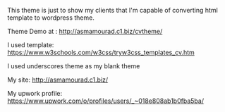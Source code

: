 This theme is just to show my clients that I'm capable of converting html template to wordpress theme.

Theme Demo at : http://asmamourad.c1.biz/cvtheme/

I used template: https://www.w3schools.com/w3css/tryw3css_templates_cv.htm

I used underscores theme as my blank theme

My site: http://asmamourad.c1.biz/

My upwork profile: https://www.upwork.com/o/profiles/users/_~018e808ab1b0fba5ba/
